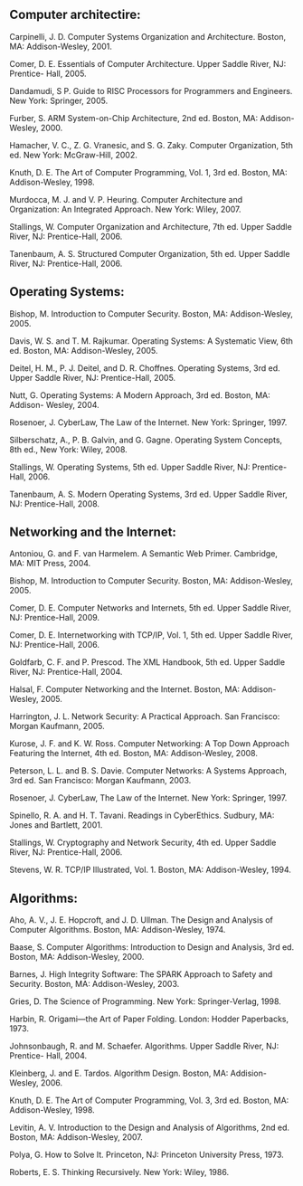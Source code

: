 ## Computer architectire:

Carpinelli, J. D. Computer Systems Organization and Architecture. Boston, MA:
Addison-Wesley, 2001.

Comer, D. E. Essentials of Computer Architecture. Upper Saddle River, NJ:
Prentice- Hall, 2005.

Dandamudi, S P. Guide to RISC Processors for Programmers and Engineers. New
York: Springer, 2005.

Furber, S. ARM System-on-Chip Architecture, 2nd ed. Boston, MA: Addison-
Wesley, 2000.

Hamacher, V. C., Z. G. Vranesic, and S. G. Zaky. Computer Organization, 5th ed.
New York: McGraw-Hill, 2002.

Knuth, D. E. The Art of Computer Programming, Vol. 1, 3rd ed. Boston, MA:
Addison-Wesley, 1998.

Murdocca, M. J. and V. P. Heuring. Computer Architecture and Organization: An
Integrated Approach. New York: Wiley, 2007.

Stallings, W. Computer Organization and Architecture, 7th ed. Upper Saddle River,
NJ: Prentice-Hall, 2006.

Tanenbaum, A. S. Structured Computer Organization, 5th ed. Upper Saddle River,
NJ: Prentice-Hall, 2006.



## Operating Systems:

Bishop, M. Introduction to Computer Security. Boston, MA: Addison-Wesley, 2005.

Davis, W. S. and T. M. Rajkumar. Operating Systems: A Systematic View, 6th ed.
Boston, MA: Addison-Wesley, 2005.

Deitel, H. M., P. J. Deitel, and D. R. Choffnes. Operating Systems, 3rd ed. Upper
Saddle River, NJ: Prentice-Hall, 2005.

Nutt, G. Operating Systems: A Modern Approach, 3rd ed. Boston, MA: Addison-
Wesley, 2004.

Rosenoer, J. CyberLaw, The Law of the Internet. New York: Springer, 1997.

Silberschatz, A., P. B. Galvin, and G. Gagne. Operating System Concepts, 8th ed.,
New York: Wiley, 2008.

Stallings, W. Operating Systems, 5th ed. Upper Saddle River, NJ: Prentice-Hall, 2006.

Tanenbaum, A. S. Modern Operating Systems, 3rd ed. Upper Saddle River, NJ:
Prentice-Hall, 2008.



## Networking and the Internet:

Antoniou, G. and F. van Harmelem. A Semantic Web Primer. Cambridge, MA: MIT
Press, 2004.

Bishop, M. Introduction to Computer Security. Boston, MA: Addison-Wesley, 2005.

Comer, D. E. Computer Networks and Internets, 5th ed. Upper Saddle River, NJ:
Prentice-Hall, 2009.

Comer, D. E. Internetworking with TCP/IP, Vol. 1, 5th ed. Upper Saddle River, NJ:
Prentice-Hall, 2006.

Goldfarb, C. F. and P. Prescod. The XML Handbook, 5th ed. Upper Saddle River,
NJ: Prentice-Hall, 2004.

Halsal, F. Computer Networking and the Internet. Boston, MA: Addison-Wesley, 2005.

Harrington, J. L. Network Security: A Practical Approach. San Francisco: Morgan
Kaufmann, 2005.

Kurose, J. F. and K. W. Ross. Computer Networking: A Top Down Approach Featuring
the Internet, 4th ed. Boston, MA: Addison-Wesley, 2008.

Peterson, L. L. and B. S. Davie. Computer Networks: A Systems Approach, 3rd ed.
San Francisco: Morgan Kaufmann, 2003.

Rosenoer, J. CyberLaw, The Law of the Internet. New York: Springer, 1997.

Spinello, R. A. and H. T. Tavani. Readings in CyberEthics. Sudbury, MA: Jones and
Bartlett, 2001.

Stallings, W. Cryptography and Network Security, 4th ed. Upper Saddle River, NJ:
Prentice-Hall, 2006.

Stevens, W. R. TCP/IP Illustrated, Vol. 1. Boston, MA: Addison-Wesley, 1994.



## Algorithms:

Aho, A. V., J. E. Hopcroft, and J. D. Ullman. The Design and Analysis of Computer
Algorithms. Boston, MA: Addison-Wesley, 1974.

Baase, S. Computer Algorithms: Introduction to Design and Analysis, 3rd ed. Boston,
MA: Addison-Wesley, 2000.

Barnes, J. High Integrity Software: The SPARK Approach to Safety and Security.
Boston, MA: Addison-Wesley, 2003.

Gries, D. The Science of Programming. New York: Springer-Verlag, 1998.

Harbin, R. Origami—the Art of Paper Folding. London: Hodder Paperbacks, 1973.

Johnsonbaugh, R. and M. Schaefer. Algorithms. Upper Saddle River, NJ: Prentice-
Hall, 2004.

Kleinberg, J. and E. Tardos. Algorithm Design. Boston, MA: Addision-Wesley,
2006.

Knuth, D. E. The Art of Computer Programming, Vol. 3, 3rd ed. Boston, MA:
Addison-Wesley, 1998.

Levitin, A. V. Introduction to the Design and Analysis of Algorithms, 2nd ed. Boston,
MA: Addison-Wesley, 2007.

Polya, G. How to Solve It. Princeton, NJ: Princeton University Press, 1973.

Roberts, E. S. Thinking Recursively. New York: Wiley, 1986.